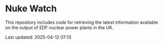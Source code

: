 # Nuke Watch

This repository includes code for retrieving the latest information available on the output of EDF nuclear power plants in the UK.

Last updated: 2025-04-12 07:13
